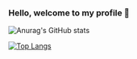 ### Hello, welcome to my profile 👋


![Anurag's GitHub stats](https://github-readme-stats.vercel.app/api?username=HK-Mattew&show_icons=true&theme=dark&count_private=true)

[![Top Langs](https://github-readme-stats.vercel.app/api/top-langs/?username=HK-Mattew&layout=compact&hide=html,shell,dockerfile)](https://github.com/HK-Mattew?tab=repositories)
